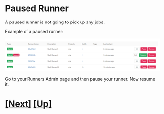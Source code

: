 # Paused Runner

A paused runner is not going to pick up any jobs.

Example of a paused runner:

![Runners Admin page with paused runner](../images/paused-runner.png)

Go to your Runners Admin page and then pause your runner. Now resume it.

# [[Next]](86-shell-again.md) [[Up]](README.md)
